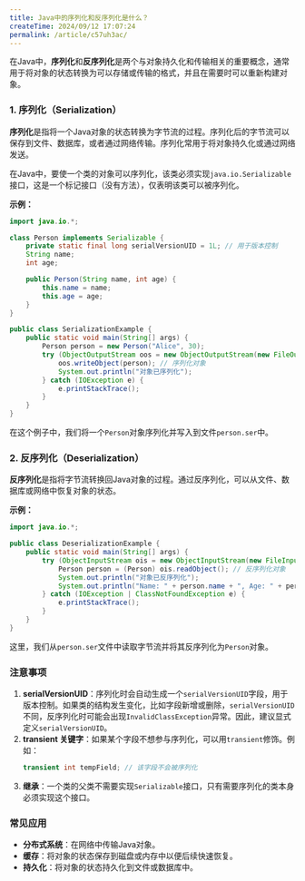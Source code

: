 ```yaml
---
title: Java中的序列化和反序列化是什么？
createTime: 2024/09/12 17:07:24
permalink: /article/c57uh3ac/
---
```

在Java中，**序列化**和**反序列化**是两个与对象持久化和传输相关的重要概念，通常用于将对象的状态转换为可以存储或传输的格式，并且在需要时可以重新构建对象。

### 1. 序列化（Serialization）
**序列化**是指将一个Java对象的状态转换为字节流的过程。序列化后的字节流可以保存到文件、数据库，或者通过网络传输。序列化常用于将对象持久化或通过网络发送。

在Java中，要使一个类的对象可以序列化，该类必须实现`java.io.Serializable`接口，这是一个标记接口（没有方法），仅表明该类可以被序列化。

**示例：**
```java
import java.io.*;

class Person implements Serializable {
    private static final long serialVersionUID = 1L; // 用于版本控制
    String name;
    int age;

    public Person(String name, int age) {
        this.name = name;
        this.age = age;
    }
}

public class SerializationExample {
    public static void main(String[] args) {
        Person person = new Person("Alice", 30);
        try (ObjectOutputStream oos = new ObjectOutputStream(new FileOutputStream("person.ser"))) {
            oos.writeObject(person); // 序列化对象
            System.out.println("对象已序列化");
        } catch (IOException e) {
            e.printStackTrace();
        }
    }
}
```

在这个例子中，我们将一个`Person`对象序列化并写入到文件`person.ser`中。

### 2. 反序列化（Deserialization）
**反序列化**是指将字节流转换回Java对象的过程。通过反序列化，可以从文件、数据库或网络中恢复对象的状态。

**示例：**
```java
import java.io.*;

public class DeserializationExample {
    public static void main(String[] args) {
        try (ObjectInputStream ois = new ObjectInputStream(new FileInputStream("person.ser"))) {
            Person person = (Person) ois.readObject(); // 反序列化对象
            System.out.println("对象已反序列化");
            System.out.println("Name: " + person.name + ", Age: " + person.age);
        } catch (IOException | ClassNotFoundException e) {
            e.printStackTrace();
        }
    }
}
```

这里，我们从`person.ser`文件中读取字节流并将其反序列化为`Person`对象。

### 注意事项
1. **serialVersionUID**：序列化时会自动生成一个`serialVersionUID`字段，用于版本控制。如果类的结构发生变化，比如字段新增或删除，`serialVersionUID`不同，反序列化时可能会出现`InvalidClassException`异常。因此，建议显式定义`serialVersionUID`。
2. **transient 关键字**：如果某个字段不想参与序列化，可以用`transient`修饰。例如：
   ```java
   transient int tempField; // 该字段不会被序列化
   ```
3. **继承**：一个类的父类不需要实现`Serializable`接口，只有需要序列化的类本身必须实现这个接口。

### 常见应用
- **分布式系统**：在网络中传输Java对象。
- **缓存**：将对象的状态保存到磁盘或内存中以便后续快速恢复。
- **持久化**：将对象的状态持久化到文件或数据库中。

